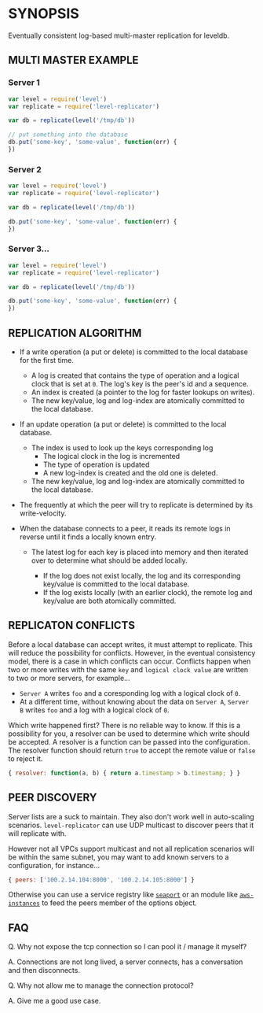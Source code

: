 # SYNOPSIS
Eventually consistent log-based multi-master replication for leveldb.

## MULTI MASTER EXAMPLE

### Server 1

```js
var level = require('level')
var replicate = require('level-replicator')

var db = replicate(level('/tmp/db'))

// put something into the database
db.put('some-key', 'some-value', function(err) {
})
```

### Server 2

```js
var level = require('level')
var replicate = require('level-replicator')

var db = replicate(level('/tmp/db'))

db.put('some-key', 'some-value', function(err) {
})
```

### Server 3...

```js
var level = require('level')
var replicate = require('level-replicator')

var db = replicate(level('/tmp/db'))

db.put('some-key', 'some-value', function(err) {
})
```

## REPLICATION ALGORITHM
- If a write operation (a put or delete) is committed to the local database
  for the first time.

  - A log is created that contains the type of operation and a logical clock
    that is set at `0`. The log's key is the peer's id and a sequence.
  - An index is created (a pointer to the log for faster lookups on writes).
  - The new key/value, log and log-index are atomically committed to the local
    database.

- If an update operation (a put or delete) is committed to the local database.

  - The index is used to look up the keys corresponding log
    - The logical clock in the log is incremented
    - The type of operation is updated
    - A new log-index is created and the old one is deleted.
  - The new key/value, log and log-index are atomically committed to the local
    database.

- The frequently at which the peer will try to replicate is determined by its
  write-velocity.

- When the database connects to a peer, it reads its remote logs in reverse
  until it finds a locally known entry.

  - The latest log for each key is placed into memory and then iterated
    over to determine what should be added locally.

    - If the log does not exist locally, the log and its corresponding
      key/value is committed to the local database.
    - If the log exists locally (with an earlier clock), the remote log
      and key/value are both atomically committed.

## REPLICATON CONFLICTS
Before a local database can accept writes, it must attempt to replicate. This
will reduce the possibility for conflicts. However, in the eventual consistency
model, there is a case in which conflicts can occur. Conflicts happen when two
or more writes with the same `key` and `logical clock value` are written to two
or more servers, for example...

- `Server A` writes `foo` and a coresponding log with a logical clock of `0`.
- At a different time, without knowing about the data on `Server A`, `Server B`
  writes `foo` and a log with a logical clock of `0`.

Which write happened first? There is no reliable way to know. If this is a
possibility for you, a resolver can be used to determine which write should be
accepted. A resolver is a function can be passed into the configuration. The
resolver function should return `true` to accept the remote value or `false` to
reject it.

```js
{ resolver: function(a, b) { return a.timestamp > b.timestamp; } }
```

## PEER DISCOVERY
Server lists are a suck to maintain. They also don't work well in auto-scaling
scenarios. `level-replicator` can use UDP multicast to discover peers that it
will replicate with.

However not all VPCs support multicast and not all replication scenarios will
be within the same subnet, you may want to add known servers to a configuration,
for instance...

```js
{ peers: ['100.2.14.104:8000', '100.2.14.105:8000'] }
```

Otherwise you can use a service registry like [`seaport`]() or an module
like [`aws-instances`]() to feed the peers member of the options object.

## FAQ

Q. Why not expose the tcp connection so I can pool it / manage it myself?

A. Connections are not long lived, a server connects, has a conversation and
then disconnects.

Q. Why not allow me to manage the connection protocol?

A. Give me a good use case.

